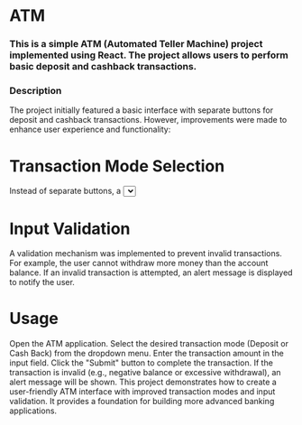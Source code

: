 # ATM

### This is a simple ATM (Automated Teller Machine) project implemented using React. The project allows users to perform basic deposit and cashback transactions.

### Description
The project initially featured a basic interface with separate buttons for deposit and cashback transactions. However, improvements were made to enhance user experience and functionality:

# Transaction Mode Selection 
Instead of separate buttons, a <select> input element was introduced to allow users to switch between Deposit and Cash Back modes. This provides a clear distinction between the two transaction types.

# Input Validation
A validation mechanism was implemented to prevent invalid transactions. For example, the user cannot withdraw more money than the account balance. If an invalid transaction is attempted, an alert message is displayed to notify the user.

# Usage
Open the ATM application.
Select the desired transaction mode (Deposit or Cash Back) from the dropdown menu.
Enter the transaction amount in the input field.
Click the "Submit" button to complete the transaction.
If the transaction is invalid (e.g., negative balance or excessive withdrawal), an alert message will be shown.
This project demonstrates how to create a user-friendly ATM interface with improved transaction modes and input validation. It provides a foundation for building more advanced banking applications.

